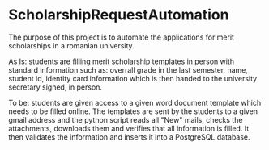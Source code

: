 # ScholarshipRequestAutomation

The purpose of this project is to automate the applications for merit scholarships in a romanian university.

As Is: students are filling merit scholarship templates in person with standard information such as: overrall grade in the last semester, name, student id, 
identity card information which is then handed to the university secretary signed, in person.

To be: students are given access to a given word document template which needs to be filled online. The templates are sent by the students to a given gmail address
and the python script reads all "New" mails, checks the attachments, downloads them and verifies that all information is filled. It then validates the information and
inserts it into a PostgreSQL database.
